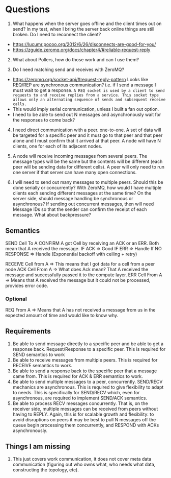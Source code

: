 # Questions
1. What happens when the server goes offline and the client times out on send? In my test, when I bring the server back online things are still broken.  Do I need to reconnect the client?
 - https://lucumr.pocoo.org/2012/6/26/disconnects-are-good-for-you/
 - https://zguide.zeromq.org/docs/chapter4/#reliable-request-reply

2. What about Pollers, how do those work and can I use them?

3. Do I need matching send and receives with ZeroMQ?
- https://zeromq.org/socket-api/#request-reply-pattern Looks like REQ/REP are synchronous communication?  i.e. if I send a message I must wait to get a response.  `A REQ socket is used by a client to send requests to and receive replies from a service. This socket type allows only an alternating sequence of sends and subsequent receive calls.`
- This would imply serial communication, unless I built a fan out option.
- I need to be able to send out N messages and asynchronously wait for the responses to come back?

4. I need direct communication with a peer.  one-to-one.  A set of data will be targeted for a specific peer and it must go to that peer and that peer alone and I must confirm that it arrived at that peer.  A node will have N clients, one for each of its adjacent nodes.

5. A node will receive incoming messages from several peers.  The message types will be the same but the contents will be different (each peer will be sending data for different cells).  A peer will only need to run one server if that server can have many open connections.

5. I will need to send out many messages to multiple peers. Should this be done serially or concurrently?  With ZeroMQ, how would I have multiple clients each sending different messages at the same time?   On the server side, should message handling be synchronous or asynchronous?  If sending out concurrent messages, then will need Message IDs so that the sender can confirm the receipt of each message.  What about backpressure?


## Semantics
SEND Cell To A
CONFIRM A got Cell by receiving an ACK or an ERR. Both mean that A received the message.
IF ACK => Good
IF ERR => Handle
If NO RESPONSE => Handle (Exponential backoff with ceiling + retry)

RECEIVE Cell from A => This means that I got data for a cell from a peer node
ACK Cell From A => What does Ack mean? That A received the message and successfully passed it to the compute layer.
ERR Cell From A => Means that A received the message but it could not be processed, provides error code.

### Optional
REQ From A => Means that A has not received a message from us in the expected amount of time and would like to know why.


## Requirements
1. Be able to send message directly to a specific peer and be able to get a response back.  Request/Response to a specific peer.  This is required for SEND semantics to work
2. Be able to receive messages from multiple peers.  This is required for RECEIVE semantics to work.
3. Be able to send a response back to the specific peer that a message came from.  This is required for ACK & ERR semantics to work.
4. Be able to send multiple messages to a peer, concurrently. SEND/RECV mechanics are asynchronous.  This is required to give flexibility to adapt to needs. This is specifically for SEND/RECV which, even for asynchronous, are required to implement SEND/ACK semantics.
5. Be able to process RECV messages concurrently.  That is, on the receiver side, multiple messages can be received from peers without having to REPLY.  Again, this is for scalable growth and flexibility: to avoid disruptions on peers it may be best to pull N messages off the queue begin processing them concurrently, and RESPOND with ACKs asynchronously.


## Things I am missing
1. This just covers work communication, it does not cover meta data communication (figuring out who owns what, who needs what data, constructing the topology, etc).